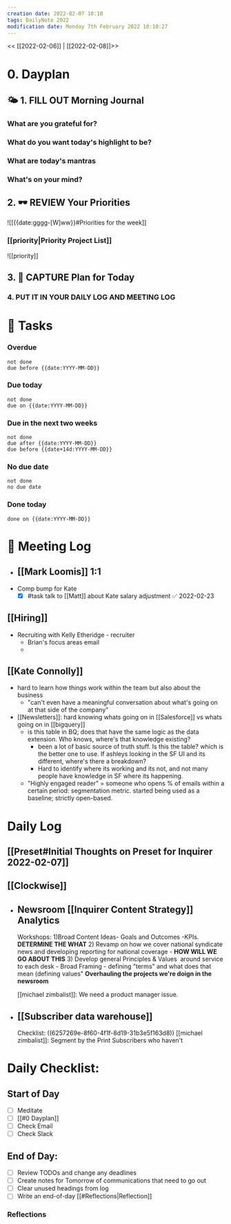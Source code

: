 ```yaml
---
creation date: 2022-02-07 10:10
tags: DailyNote 2022
modification date: Monday 7th February 2022 10:10:27
---
```


<< [[2022-02-06]] | [[2022-02-08]]>>

# 0. Dayplan
## 🌤 1. **FILL OUT** Morning Journal
### What are you grateful for?
### What do you want today's highlight to be?
### What are today's mantras
### What's on your mind?
## 2. 🕶 **REVIEW** Your Priorities
![[{{date:gggg-[W]ww}}#Priorities for the week]]
### [[priority|Priority Project List]] 
![[priority]]
## 3. 📆 **CAPTURE** Plan for Today
### 4. PUT IT IN YOUR DAILY LOG AND MEETING LOG
# 📝 Tasks
### Overdue
```tasks
not done
due before {{date:YYYY-MM-DD}}
```
### Due today
```tasks
not done
due on {{date:YYYY-MM-DD}}
```
### Due in the next two weeks
```tasks
not done
due after {{date:YYYY-MM-DD}}
due before {{date+14d:YYYY-MM-DD}}
```
### No due date
```tasks
not done
no due date
```
### Done today
```tasks
done on {{date:YYYY-MM-DD}}
```
# 📰 Meeting Log
- ## [[Mark Loomis]] 1:1
- Comp bump for Kate
	- [x] #task talk to [[Matt]] about Kate salary adjustment ✅ 2022-02-23
## [[Hiring]]
- Recruiting with Kelly Etheridge - recruiter
	- Brian's focus areas email
	-
## [[Kate Connolly]]
- hard to learn how things work within the team but also about the business
	- "can't even have a meaningful conversation about what's going on at that side of the company"
- [[Newsletters]]: hard knowing whats going on in [[Salesforce]] vs whats going on in [[bigquery]]
	- is this table in BQ; does that have the same logic as the data extension. Who knows, where's that knowledge existing?
		- been a lot of basic source of truth stuff. Is this the table? which is the better one to use. If ashleys looking in the SF UI and its different, where's there a breakdown?
		- Hard to identify where its working and its not, and not many people have knowledge in SF where its happening.
	- "Highly engaged reader" = someone who opens % of emails within a certain period: segmentation metric. started being used as a baseline; strictly open-based.
# Daily Log
## [[Preset#Initial Thoughts on Preset for Inquirer 2022-02-07]]
## [[Clockwise]]
- ## Newsroom [[Inquirer Content Strategy]] Analytics
  
  Workshops:
  1)Broad Content Ideas- Goals and Outcomes -KPIs. **DETERMINE THE WHAT**
  2) Revamp on how we cover national syndicate news and developing reporting for national coverage -  **HOW WILL WE GO ABOUT THIS**
  3) Develop general Principles & Values  around service to each desk - Broad Framing - defining "terms" and what does that mean (defining values" **Overhauling the projects we're doign in the newsroom**
  
  [[michael zimbalist]]: We need a product manager issue.
- ## [[Subscriber data warehouse]]
  Checklist: ((6257269e-8f60-4f1f-8d19-31b3e5f163d8)) 
  [[michael zimbalist]]: Segment by the Print Subscribers who haven't
# Daily Checklist:
## Start of Day
- [ ] Meditate
- [ ] [[#0 Dayplan]]
- [ ] Check Email
- [ ] Check Slack
## End of Day:
- [ ] Review TODOs and change any deadlines
- [ ] Create notes for Tomorrow of communications that need to go out
- [ ] Clear unused headings from log
- [ ] Write an end-of-day [[#Reflections|Reflection]]
### Reflections